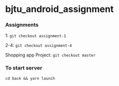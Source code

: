 # bjtu_android_assignment

### Assignments

1: `git checkout assignment-1`

2-4: `git checkout assignment-4`

Shopping app Project: `git checkout master`

### To start server
`cd back && yarn launch`
